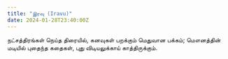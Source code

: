 ```yaml
---
title: "இரவு (Iravu)"
date: 2024-01-28T23:40:00Z
---
```


நட்சத்திரங்கள் நெய்த திரையில்,
கனவுகள் பறக்கும் மெதுவான பக்கம்;
மௌனத்தின் மடியில் புதைந்த கதைகள்,
புது விடியலுக்காய் காத்திருக்கும்.
